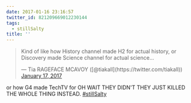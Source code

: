 ```yaml
---
date: 2017-01-16 23:16:57
twitter_id: 821209669012230144
tags:
  - stillSalty
title: ''
---
```


<blockquote class="twitter-tweet"><p lang="en" dir="ltr">Kind of like how History channel made H2 for actual history, or Discovery made Science channel for actual science...</p>&mdash; Tia RAGEFACE MCAVOY ([@tiakall](https://twitter.com/tiakall)) <a href="https://twitter.com/tiakall/status/821207763678351364?ref_src=twsrc%5Etfw">January 17, 2017</a></blockquote>
<script async src="https://platform.twitter.com/widgets.js" charset="utf-8"></script>

or how G4 made TechTV for OH WAIT THEY DIDN'T THEY JUST KILLED THE WHOLE THING INSTEAD. [#stillSalty](https://twitter.com/hashtag/stillSalty)
